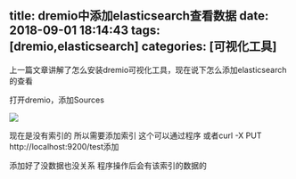 title: dremio中添加elasticsearch查看数据
date: 2018-09-01 18:14:43
tags: [dremio,elasticsearch]
categories: [可视化工具]
---
上一篇文章讲解了怎么安装dremio可视化工具，现在说下怎么添加elasticsearch的查看
<!--more-->

打开dremio，添加Sources

![](/images/创建es来源.jpg)

现在是没有索引的 所以需要添加索引 这个可以通过程序 或者curl -X PUT http://localhost:9200/test添加

添加好了没数据也没关系 程序操作后会有该索引的数据的
